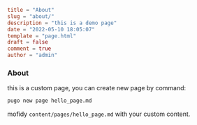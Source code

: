 ```toml
title = "About"
slug = "about/"
description = "this is a demo page"
date = "2022-05-10 18:05:07"
template = "page.html"
draft = false
comment = true
author = "admin"
```
### About

this is a custom page, you can create new page by command:

```bash
pugo new page hello_page.md
```

mofidy `content/pages/hello_page.md` with your custom content.

